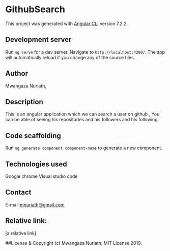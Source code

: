 # GithubSearch

This project was generated with [Angular CLI](https://github.com/angular/angular-cli) version 7.2.2.

## Development server

Run `ng serve` for a dev server. Navigate to `http://localhost:4200/`. The app will automatically reload if you change any of the source files.

## Author
Mwangaza Nuriath,


## Description

This is an angular application which we can search a user on github ,
You can be able of seeing his repositories and his followers and his following.


## Code scaffolding

Run `ng generate component component-name` to generate a new component. 

## Technologies used

Google chrome
Visual studio code

## Contact

E-mail:mnuriath@gmail.com

## Relative link:

[a relative link] 

##License & Copyright
(c) Mwangaza Nuriath, MIT License 2019.
